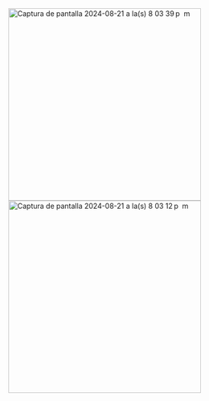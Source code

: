 <img width="383" alt="Captura de pantalla 2024-08-21 a la(s) 8 03 39 p  m" src="https://github.com/user-attachments/assets/d4b6fca0-9c39-4376-9f26-32dc0d80472c">
<img width="383" alt="Captura de pantalla 2024-08-21 a la(s) 8 03 12 p  m" src="https://github.com/user-attachments/assets/d6c77d49-5329-48d7-ab40-4e3b745d2daf">
